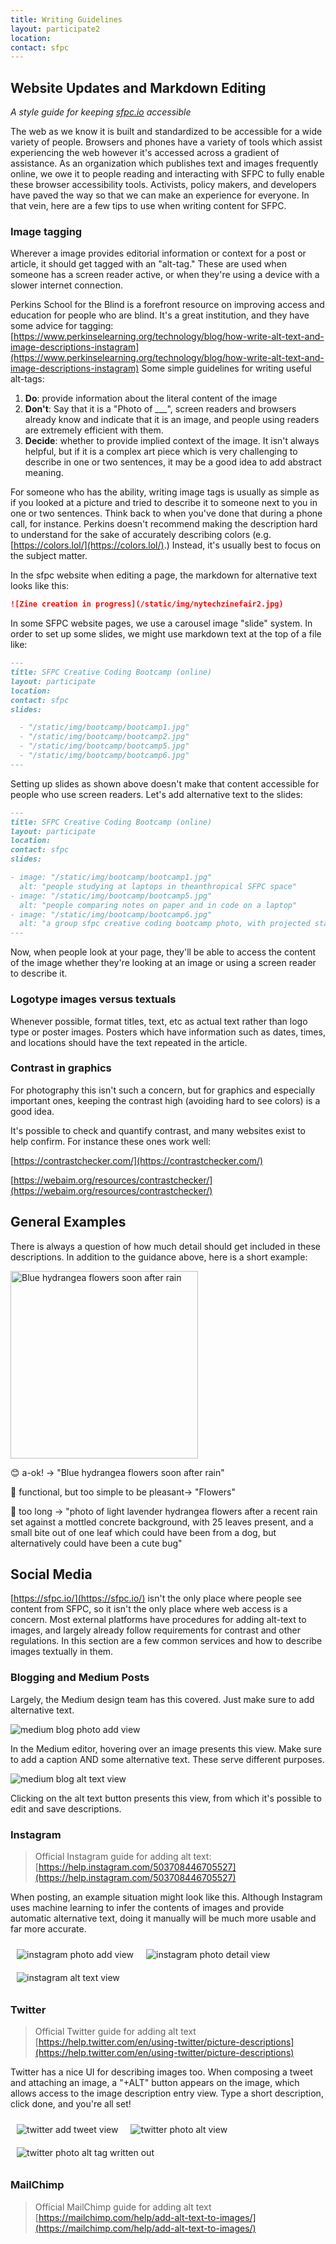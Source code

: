 ```yaml
---
title: Writing Guidelines 
layout: participate2
location:
contact: sfpc
---
```


## Website Updates and Markdown Editing

*A style guide for keeping  [sfpc.io](https://sfpc.io/) accessible*

The web as we know it is built and standardized to be accessible for a wide variety of people. Browsers and phones have a variety of tools which assist experiencing the web however it's accessed across a gradient of assistance. As an organization which publishes text and images frequently online, we owe it to people reading and interacting with SFPC to fully enable these browser accessibility tools. Activists, policy makers, and developers have paved the way so that we can make an experience for everyone. In that vein, here are a few tips to use when writing content for SFPC.
### Image tagging

Wherever a image provides editorial information or context for a post or article, it should get tagged with an "alt-tag." These are used when someone has a screen reader active, or when they're using a device with a slower internet connection.

Perkins School for the Blind is a forefront resource on improving access and education for people who are blind. It's a great institution, and they have some advice for tagging:
[https://www.perkinselearning.org/technology/blog/how-write-alt-text-and-image-descriptions-instagram](https://www.perkinselearning.org/technology/blog/how-write-alt-text-and-image-descriptions-instagram)
 Some simple guidelines for writing useful alt-tags:

1. **Do**: provide information about the literal content of the image
2. **Don't**: Say that it is a "Photo of ___", screen readers and browsers already know and indicate that it is an image, and people using readers are extremely efficient with them.
3. **Decide**: whether to provide implied context of the image. It isn't always helpful, but if it is a complex art piece which is very challenging to describe in one or two sentences, it may be a good idea to add abstract meaning.

For someone who has the ability, writing image tags is usually as simple as if you looked at a picture and tried to describe it to someone next to you in one or two sentences. Think back to when you've done that during a phone call, for instance. Perkins doesn't recommend making the description hard to understand for the sake of accurately describing colors (e.g. [https://colors.lol/](https://colors.lol/).) Instead, it's usually best to focus on the subject matter.

In the sfpc website when editing a page, the markdown for alternative text looks like this:

```markdown
![Zine creation in progress](/static/img/nytechzinefair2.jpg)
```

In some SFPC website pages, we use a carousel image "slide" system. In order to set up some slides, we might use markdown text at the top of a file like:

```markdown
---
title: SFPC Creative Coding Bootcamp (online)
layout: participate
location:
contact: sfpc
slides:

  - "/static/img/bootcamp/bootcamp1.jpg"
  - "/static/img/bootcamp/bootcamp2.jpg"
  - "/static/img/bootcamp/bootcamp5.jpg"
  - "/static/img/bootcamp/bootcamp6.jpg"  
---
```

Setting up slides as shown above doesn't make that content accessible for people who use screen readers. Let's add alternative text to the slides:

```markdown
---
title: SFPC Creative Coding Bootcamp (online)
layout: participate
location:
contact: sfpc
slides:

- image: "/static/img/bootcamp/bootcamp1.jpg"
  alt: "people studying at laptops in theanthropical SFPC space"
- image: "/static/img/bootcamp/bootcamp5.jpg"
  alt: "people comparing notes on paper and in code on a laptop"
- image: "/static/img/bootcamp/bootcamp6.jpg"
  alt: "a group sfpc creative coding bootcamp photo, with projected stars on top"
---
```

Now, when people look at your page, they'll be able to access the content of the image whether they're looking at an image or using a screen reader to describe it.

### Logotype images versus textuals

Whenever possible, format titles, text, etc as actual text rather than logo type or poster images. Posters which have information such as dates, times, and locations should have the text repeated in the article.

### Contrast in graphics

For photography this isn't such a concern, but for graphics and especially important ones, keeping the contrast high (avoiding hard to see colors) is a good idea.

It's possible to check and quantify contrast, and many websites exist to help confirm. For instance these ones work well:

[https://contrastchecker.com/](https://contrastchecker.com/)

[https://webaim.org/resources/contrastchecker/](https://webaim.org/resources/contrastchecker/)

## General Examples

There is always a question of how much detail should get included in these descriptions. In addition to the guidance above, here is a short example: 

<img src="/static/img/guidelines/flower.png" alt="Blue hydrangea flowers soon after rain" width="300px">

😊 a-ok! →  "Blue hydrangea flowers soon after rain"

😤 functional, but too simple to be pleasant→ "Flowers"

😬 too long → "photo of light lavender hydrangea flowers after a recent rain set against a mottled concrete background, with 25 leaves present, and a small bite out of one leaf which could have been from a dog, but alternatively could have been a cute bug"

## Social Media

[https://sfpc.io/](https://sfpc.io/) isn't the only place where people see content from SFPC, so it isn't the only place where web access is a concern. Most external platforms have procedures for adding alt-text to images, and largely already follow requirements for contrast and other regulations. In this section are a few common services and how to describe images textually in them.

### Blogging and Medium Posts

Largely, the Medium design team has this covered. Just make sure to add alternative text.

![medium blog photo add view](/static/img/guidelines/medium1.png)

In the Medium editor, hovering over an image presents this view. Make sure to add a caption AND some alternative text. These serve different purposes.

![medium blog alt text view](/static/img/guidelines/medium2.png)


Clicking on the alt text button presents this view, from which it's possible to edit and save descriptions.

### Instagram

> Official Instagram guide for adding alt text:
> [https://help.instagram.com/503708446705527](https://help.instagram.com/503708446705527)  

When posting, an example situation might look like this. Although Instagram uses machine learning to infer the contents of images and provide automatic alternative text, doing it manually will be much more usable and far more accurate.

<div style="display: flex; flex-direction: row; flex-wrap: wrap;">
<div>
<img style="padding: 10px; max-width: 250px;" src="/static/img/guidelines/instagram1.png" alt="instagram photo add view">
</div>
<div>
<img style="padding: 10px; max-width: 250px;" src="/static/img/guidelines/instagram2.png" alt="instagram photo detail view">
</div>
<div>
<img style="padding: 10px;max-width: 250px;" src="/static/img/guidelines/instagram3.png" alt="instagram alt text view">
</div>
</div>

### Twitter

> Official Twitter guide for adding alt text
> [https://help.twitter.com/en/using-twitter/picture-descriptions](https://help.twitter.com/en/using-twitter/picture-descriptions)

Twitter has a nice UI for describing images too. When composing a tweet and attaching an image, a "+ALT" button appears on the image, which allows access to the image description entry view. Type a short description, click done, and you're all set!

<div style="display: flex; flex-direction: row; flex-wrap: wrap;">
<div>
<img style="padding: 10px; max-width: 250px;" src="/static/img/guidelines/twitter1.png" alt="twitter add tweet view">
</div>
<div>
<img style="padding: 10px; max-width: 250px;" src="/static/img/guidelines/twitter2.png" alt="twitter photo alt view">
</div>
<div>
<img style="padding: 10px; max-width: 250px;" src="/static/img/guidelines/twitter3.png" alt="twitter photo alt tag written out">
</div>
</div>

### MailChimp

> Official MailChimp guide for adding alt text
> [https://mailchimp.com/help/add-alt-text-to-images/](https://mailchimp.com/help/add-alt-text-to-images/)
